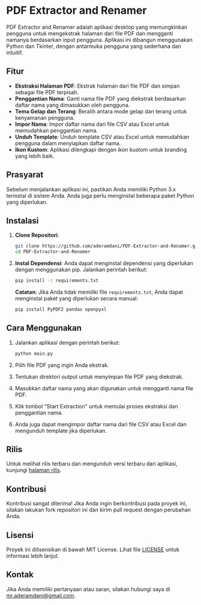 # PDF Extractor and Renamer

PDF Extractor and Renamer adalah aplikasi desktop yang memungkinkan pengguna untuk mengekstrak halaman dari file PDF dan mengganti namanya berdasarkan input pengguna. Aplikasi ini dibangun menggunakan Python dan Tkinter, dengan antarmuka pengguna yang sederhana dan intuitif.

## Fitur

- **Ekstraksi Halaman PDF**: Ekstrak halaman dari file PDF dan simpan sebagai file PDF terpisah.
- **Penggantian Nama**: Ganti nama file PDF yang diekstrak berdasarkan daftar nama yang dimasukkan oleh pengguna.
- **Tema Gelap dan Terang**: Beralih antara mode gelap dan terang untuk kenyamanan pengguna.
- **Impor Nama**: Impor daftar nama dari file CSV atau Excel untuk memudahkan penggantian nama.
- **Unduh Template**: Unduh template CSV atau Excel untuk memudahkan pengguna dalam menyiapkan daftar nama.
- **Ikon Kustom**: Aplikasi dilengkapi dengan ikon kustom untuk branding yang lebih baik.

## Prasyarat

Sebelum menjalankan aplikasi ini, pastikan Anda memiliki Python 3.x terinstal di sistem Anda. Anda juga perlu menginstal beberapa paket Python yang diperlukan.

## Instalasi

1. **Clone Repositori**:
   ```bash
   git clone https://github.com/aderamdani/PDF-Extractor-and-Renamer.git
   cd PDF-Extractor-and-Renamer
   ```

2. **Instal Dependensi**:
   Anda dapat menginstal dependensi yang diperlukan dengan menggunakan pip. Jalankan perintah berikut:
   ```bash
   pip install -r requirements.txt
   ```

   **Catatan**: Jika Anda tidak memiliki file `requirements.txt`, Anda dapat menginstal paket yang diperlukan secara manual:
   ```bash
   pip install PyPDF2 pandas openpyxl
   ```

## Cara Menggunakan

1. Jalankan aplikasi dengan perintah berikut:
   ```bash
   python main.py
   ```

2. Pilih file PDF yang ingin Anda ekstrak.
3. Tentukan direktori output untuk menyimpan file PDF yang diekstrak.
4. Masukkan daftar nama yang akan digunakan untuk mengganti nama file PDF.
5. Klik tombol "Start Extraction" untuk memulai proses ekstraksi dan penggantian nama.
6. Anda juga dapat mengimpor daftar nama dari file CSV atau Excel dan mengunduh template jika diperlukan.

## Rilis

Untuk melihat rilis terbaru dan mengunduh versi terbaru dari aplikasi, kunjungi [halaman rilis](https://github.com/aderamdani/PDF-Extractor-and-Renamer/releases).

## Kontribusi

Kontribusi sangat diterima! Jika Anda ingin berkontribusi pada proyek ini, silakan lakukan fork repositori ini dan kirim pull request dengan perubahan Anda.

## Lisensi

Proyek ini dilisensikan di bawah MIT License. Lihat file [LICENSE](LICENSE) untuk informasi lebih lanjut.

## Kontak

Jika Anda memiliki pertanyaan atau saran, silakan hubungi saya di [mr.aderamdani@gmail.com](mailto:mr.aderamdani@gmail.com).
```
